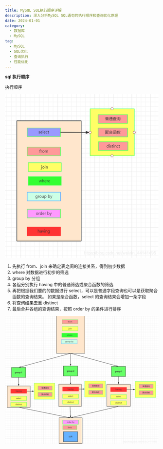 ```yaml
---
title: MySQL SQL执行顺序详解
description: 深入分析MySQL SQL语句的执行顺序和查询优化原理
date: 2024-01-01
category:
  - 数据库
  - MySQL
tag:
  - MySQL
  - SQL优化
  - 查询执行
  - 性能优化
---
```


**sql 执行顺序**

执行顺序

![...](images\sql%20执行顺序.001.png)

1. 先执行 from、join 来确定表之间的连接关系，得到初步数据
2. where 对数据进行初步的筛选
3. group by 分组
4. 各组分别执行 having 中的普通筛选或聚合函数的筛选
5. 再把根据我们要的的数据进行 select，可以是普通字段查询也可以是获取聚合函数的查询结果。
   如果是聚合函数，select 的查询结果会增加一条字段
6. 将查询结果去重 distinct
7. 最后合并各组的查询结果，按照 order by 的条件进行排序

![...](images\sql%20执行顺序.002.png)


